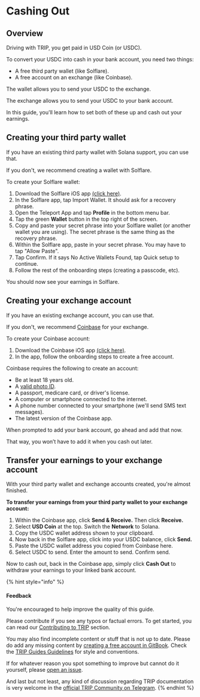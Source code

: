 # Cashing Out

## Overview

Driving with TRIP, you get paid in USD Coin (or USDC).

To convert your USDC into cash in your bank account, you need two things:

* A free third party wallet (like Solflare).
* A free account on an exchange (like Coinbase).

The wallet allows you to send your USDC to the exchange.

The exchange allows you to send your USDC to your bank account.

In this guide, you'll learn how to set both of these up and cash out your earnings.

## Creating your third party wallet

If you have an existing third party wallet with Solana support, you can use that.

If you don't, we recommend creating a wallet with Solflare.

To create your Solflare wallet:

1. Download the Solflare iOS app [(click here)](https://apps.apple.com/us/app/solflare-solana-wallet/id1580902717).
2. In the Solflare app, tap Import Wallet. It should ask for a recovery phrase.
3. Open the Teleport App and tap **Profile** in the bottom menu bar.
4. Tap the green **Wallet** button in the top right of the screen.
5. Copy and paste your secret phrase into your Solflare wallet (or another wallet you are using). The secret phrase is the same thing as the recovery phrase.
6. Within the Solflare app, paste in your secret phrase. You may have to tap "Allow Paste".&#x20;
7. Tap Confirm. If it says No Active Wallets Found, tap Quick setup to continue.
8. Follow the rest of the onboarding steps (creating a passcode, etc).&#x20;

You should now see your earnings in Solflare.

## Creating your exchange account

If you have an existing exchange account, you can use that.

If you don't, we recommend [Coinbase](https://coinbase.com/) for your exchange.

To create your Coinbase account:

1. Download the Coinbase iOS app [(click here)](https://apps.apple.com/us/app/coinbase-buy-bitcoin-ether/id886427730).
2. In the app, follow the onboarding steps to create a free account.

Coinbase requires the following to create an account:

* Be at least 18 years old.
* A [valid photo ID](https://help.coinbase.com/en-au/coinbase/getting-started/getting-started-with-coinbase/id-doc-verification).
* A passport, medicare card, or driver's license.
* A computer or smartphone connected to the internet.
* A phone number connected to your smartphone (we'll send SMS text messages).
* The latest version of the Coinbase app.

When prompted to add your bank account, go ahead and add that now.&#x20;

That way, you won’t have to add it when you cash out later.

## Transfer your earnings to your exchange account

With your third party wallet and exchange accounts created, you're almost finished.

**To transfer your earnings from your third party wallet to your exchange account:**

1. Within the Coinbase app, click **Send & Receive.** Then click **Receive.**
2. Select **USD Coin** at the top. Switch the **Network** to Solana.
3. Copy the USDC wallet address shown to your clipboard.
4. Now back in the Solflare app, click into your USDC balance, click **Send.**
5. Paste the USDC wallet address you copied from Coinbase here.
6. Select USDC to send. Enter the amount to send. Confirm send.

Now to cash out, back in the Coinbase app, simply click **Cash Out** to withdraw your earnings to your linked bank account.

{% hint style="info" %}
#### Feedback

You're encouraged to help improve the quality of this guide.

Please contribute if you see any typos or factual errors. To get started, you can read our [Contributing to TRIP](https://guides.trip.dev/contributing/contributing-to-trip) section.

You may also find incomplete content or stuff that is not up to date. Please do add any missing content by [creating a free account in GitBook](https://app.gitbook.com/invite/0WSd8UiSeH2xhfJrSbUr/YFiygcuBiy7oN3WJyDRs). Check the [TRIP Guides Guidelines](https://guides.trip.dev/contributing/guides-guidelines) for style and conventions.

If for whatever reason you spot something to improve but cannot do it yourself, please [open an issue](https://github.com/TeleportXYZ/TRIP-Guides/issues/).

And last but not least, any kind of discussion regarding TRIP documentation is very welcome in the [official TRIP Community on Telegram](https://trip.dev/chat).
{% endhint %}
